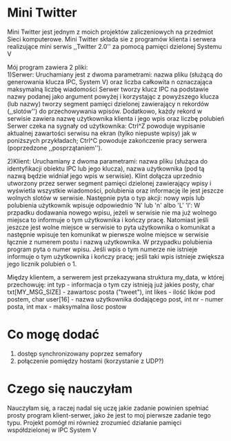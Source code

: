 # Mini Twitter
Mini Twitter jest jednym z moich projektów zaliczeniowych na przedmiot Sieci komputerowe.
Mini Twitter składa sie z programów klienta i serwera realizujące mini serwis ,,Twitter 2.0'' za pomocą pamięci dzielonej Systemu V

Mój program zawiera 2 pliki:<br /> 
1)Serwer: 
Uruchamiany jest z dwoma parametrami: nazwa pliku (służącą do generowania klucza IPC, System V) oraz liczba całkowita n oznaczająca maksymalną liczbę wiadomości
Serwer tworzy klucz IPC na podstawie nazwy podanej jako argument powyżej i korzystając z powyższego klucza (lub nazwy) tworzy segment pamięci dzielonej zawierający n rekordów (,,slotów'') do przechowywania wpisów. Dodatkowo, każdy rekord w serwisie zawiera nazwę użytkownika klienta i jego wpis oraz liczbę polubień
Serwer czeka na sygnały od użytkownika:
Ctrl^Z powoduje wypisanie aktualnej zawartości serwisu na ekran (tylko niepuste wpisy) jak w poniższych przykładach;
Ctrl^C powoduje zakończenie pracy serwera (poprzedzone ,,posprzątaniem''). 
 
2)Klient:
Uruchamiany  z dwoma parametrami: nazwa pliku (służąca do identyfikacji obiektu IPC lub jego klucza), nazwa użytkownika (pod tą nazwą będzie widniał jego wpis w serwisie). 
Klint dołącza uprzednio utworzony przez serwer segment pamięci dzielonej zawierający wpisy i wyświetla wszystkie wiadomości, polubienia oraz informację ile jest jeszcze wolnych slotów w serwisie.
Następnie pyta o typ akcji: nowy wpis lub polubienia użytkownik wpisuje odpowiednio 'N' lub 'n' albo 'L' 'l':
W przpadku dodawania nowego wpisu, jeżeli w serwisie nie ma już wolnego miejsca to informuje o tym użytkownika i kończy pracę.
Natomiast jeśli jeszcze jest wolne miejsce w serwisie to pyta użytkownika o komunikat a następnie wpisuje ten komunikat w pierwsze wolne miejsce w serwisie łącznie z numerem postu i nazwą użytkownika. 
W przypadku polubienia program pyta o numer wpisu.
Jeśli wpis o tym numerze nie istnieje informuje o tym użytkownika i kończy pracę;
jeśli taki wpis istnieje zwiększa jego licznik polubień o 1.

Między klientem, a serwerem jest przekazywana struktura my_data, w której przechowuję:
  int typ - informacja o tym czy istnieją już jakies posty, 
  char txt[MY_MSG_SIZE] - zawartosc posta ("tweet"), 
  int likes - ilość lików pod postem, 
  char user[16] - nazwa użytkownika dodającego post, 
  int nr - numer posta, 
  int max - maksymalna ilosc postow 

# Co mogę dodać 
1) dostęp synchronizowany poprzez semafory
2) połączenie pomiędzy hostami (korzystanie z UDP?)

# Czego się nauczyłam
Nauczyłam się, a raczej nadal się uczę jakie zadanie powinien spełniać prosty program klient-serwer, jako że jest to moj pierwsze zadanie tego typu.
Projekt pomógł mi również zrozumieć działanie pamięci współdzielonej w IPC System V
